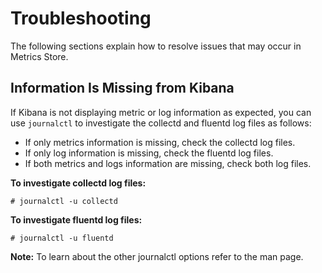 # Troubleshooting

The following sections explain how to resolve issues that may occur in Metrics Store.

## Information Is Missing from Kibana

If Kibana is not displaying metric or log information as expected, you can use `journalctl` to investigate the collectd and fluentd log files as follows:
 
* If only metrics information is missing, check the collectd log files. 
* If only log information is missing, check the fluentd log files. 
* If both metrics and logs information are missing, check both log files.

**To investigate collectd log files:**

    # journalctl -u collectd 

**To investigate fluentd log files:**

    # journalctl -u fluentd 

**Note:** To learn about the other journalctl options refer to the man page.  
